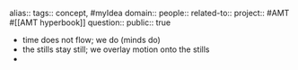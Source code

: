 alias::
tags:: concept, #myIdea 
domain::
people::
related-to::
project:: #AMT #[[AMT hyperbook]] 
question::
public:: true

- time does not flow; we do (minds do)
- the stills stay still; we overlay motion onto the stills
-